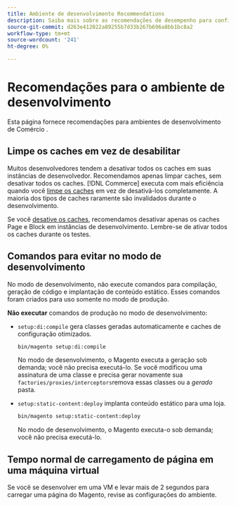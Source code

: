 ```yaml
---
title: Ambiente de desenvolvimento Recommendations
description: Saiba mais sobre as recomendações de desempenho para configurar seu ambiente local de desenvolvimento de Adobe Commerce ou Magento Open Source.
source-git-commit: d263e412022a89255b7d33b267b696a8bb1bc8a2
workflow-type: tm+mt
source-wordcount: '241'
ht-degree: 0%

---
```



# Recomendações para o ambiente de desenvolvimento

Esta página fornece recomendações para ambientes de desenvolvimento de Comércio .

## Limpe os caches em vez de desabilitar

Muitos desenvolvedores tendem a desativar todos os caches em suas instâncias de desenvolvedor. Recomendamos apenas limpar caches, sem desativar todos os caches. [!DNL Commerce] executa com mais eficiência quando você [limpe os caches] em vez de desativá-los completamente. A maioria dos tipos de caches raramente são invalidados durante o desenvolvimento.

Se você [desative os caches], recomendamos desativar apenas os caches Page e Block em instâncias de desenvolvimento. Lembre-se de ativar todos os caches durante os testes.

## Comandos para evitar no modo de desenvolvimento

No modo de desenvolvimento, não execute comandos para compilação, geração de código e implantação de conteúdo estático. Esses comandos foram criados para uso somente no modo de produção.

**Não executar** comandos de produção no modo de desenvolvimento:

* `setup:di:compile` gera classes geradas automaticamente e caches de configuração otimizados.

   ```bash
   bin/magento setup:di:compile
   ```

   No modo de desenvolvimento, o Magento executa a geração sob demanda; você não precisa executá-lo. Se você modificou uma assinatura de uma classe e precisa gerar novamente sua `factories/proxies/interceptors`remova essas classes ou a _gerado_ pasta.

* `setup:static-content:deploy` implanta conteúdo estático para uma loja.

   ```bash
   bin/magento setup:static-content:deploy
   ```

   No modo de desenvolvimento, o Magento executa-o sob demanda; você não precisa executá-lo.

## Tempo normal de carregamento de página em uma máquina virtual

Se você se desenvolver em uma VM e levar mais de 2 segundos para carregar uma página do Magento, revise as configurações do ambiente.

<!-- Link definitions -->

[limpe os caches]: ../configuration/cli/manage-cache.md#clean-and-flush-cache-types
[desative os caches]: ../configuration/cli/manage-cache.md#enable-or-disable-cache-types
